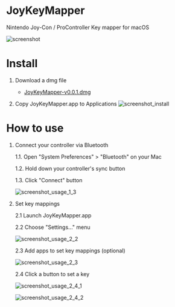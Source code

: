 # JoyKeyMapper
Nintendo Joy-Con / ProController Key mapper for macOS

![screenshot](https://github.com/magicien/JoyKeyMapper/blob/master/resources/screenshot/screenshot_1.png)

# Install

1. Download a dmg file

    - [JoyKeyMapper-v0.0.1.dmg](https://github.com/magicien/JoyKeyMapper/releases/download/v0.0.1/JoyKeyMapper-v0.0.1.dmg)

2. Copy JoyKeyMapper.app to Applications
![screenshot_install](https://github.com/magicien/JoyKeyMapper/blob/master/resources/screenshot/screenshot_2.png)

# How to use

1. Connect your controller via Bluetooth

    1.1. Open "System Preferences" > "Bluetooth" on your Mac
    
    1.2. Hold down your controller's sync button
    
    1.3. Click "Connect" button
    
    ![screenshot_usage_1_3](https://github.com/magicien/JoyKeyMapper/blob/master/resources/screenshot/screenshot_3.png)

2. Set key mappings

    2.1 Launch JoyKeyMapper.app
    
    2.2 Choose "Settings..." menu

    ![screenshot_usage_2_2](https://github.com/magicien/JoyKeyMapper/blob/master/resources/screenshot/screenshot_4.png)    

    2.3 Add apps to set key mappings (optional)
    
    ![screenshot_usage_2_3](https://github.com/magicien/JoyKeyMapper/blob/master/resources/screenshot/screenshot_5.png)    
    
    2.4 Click a button to set a key
    
    ![screenshot_usage_2_4_1](https://github.com/magicien/JoyKeyMapper/blob/master/resources/screenshot/screenshot_6.png)

    ![screenshot_usage_2_4_2](https://github.com/magicien/JoyKeyMapper/blob/master/resources/screenshot/screenshot_7.png)

